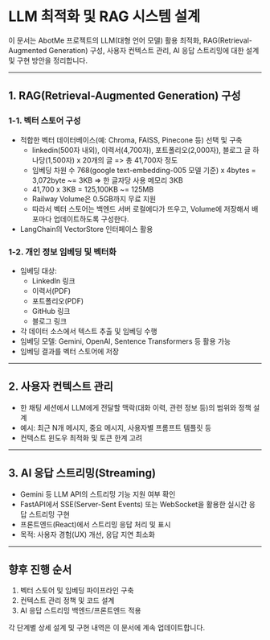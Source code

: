 # LLM 최적화 및 RAG 시스템 설계

이 문서는 AbotMe 프로젝트의 LLM(대형 언어 모델) 활용 최적화, RAG(Retrieval-Augmented Generation) 구성, 사용자 컨텍스트 관리, AI 응답 스트리밍에 대한 설계 및 구현 방안을 정리합니다.

---

## 1. RAG(Retrieval-Augmented Generation) 구성

### 1-1. 벡터 스토어 구성
- 적합한 벡터 데이터베이스(예: Chroma, FAISS, Pinecone 등) 선택 및 구축
    - linkedin(500자 내외), 이력서(4,700자), 포트폴리오(2,000자), 블로그 글 하나당(1,500자) x 20개의 글 => 총 41,700자 정도
    - 임베딩 차원 수 768(google text-embedding-005 모델 기준) x 4bytes = 3,072byte ~= 3KB => 한 글자당 사용 메모리 3KB
    - 41,700 x 3KB = 125,100KB ~= 125MB
    - Railway Volume은 0.5GB까지 무료 지원
    - 따라서 벡터 스토어는 백엔드 서버 로컬에다가 뜨우고, Volume에 저장해서 배포마다 업데이트하도록 구성한다.
- LangChain의 VectorStore 인터페이스 활용

### 1-2. 개인 정보 임베딩 및 벡터화
- 임베딩 대상: 
    - LinkedIn 링크
    - 이력서(PDF)
    - 포트폴리오(PDF)
    - GitHub 링크
    - 블로그 링크
- 각 데이터 소스에서 텍스트 추출 및 임베딩 수행
- 임베딩 모델: Gemini, OpenAI, Sentence Transformers 등 활용 가능
- 임베딩 결과를 벡터 스토어에 저장

---

## 2. 사용자 컨텍스트 관리
- 한 채팅 세션에서 LLM에게 전달할 맥락(대화 이력, 관련 정보 등)의 범위와 정책 설계
- 예시: 최근 N개 메시지, 중요 메시지, 사용자별 프롬프트 템플릿 등
- 컨텍스트 윈도우 최적화 및 토큰 한계 고려

---

## 3. AI 응답 스트리밍(Streaming)
- Gemini 등 LLM API의 스트리밍 기능 지원 여부 확인
- FastAPI에서 SSE(Server-Sent Events) 또는 WebSocket을 활용한 실시간 응답 스트리밍 구현
- 프론트엔드(React)에서 스트리밍 응답 처리 및 표시
- 목적: 사용자 경험(UX) 개선, 응답 지연 최소화

---

## 향후 진행 순서
1. 벡터 스토어 및 임베딩 파이프라인 구축
2. 컨텍스트 관리 정책 및 코드 설계
3. AI 응답 스트리밍 백엔드/프론트엔드 적용

각 단계별 상세 설계 및 구현 내역은 이 문서에 계속 업데이트합니다.
